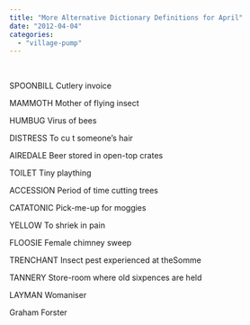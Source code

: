 ```yaml
---
title: "More Alternative Dictionary Definitions for April"
date: "2012-04-04"
categories: 
  - "village-pump"
---
```


 

SPOONBILL Cutlery invoice

MAMMOTH Mother of flying insect

HUMBUG Virus of bees

DISTRESS To cu t someone’s hair

AIREDALE Beer stored in open-top crates

TOILET Tiny plaything

ACCESSION Period of time cutting trees

CATATONIC Pick-me-up for moggies

YELLOW To shriek in pain

FLOOSIE Female chimney sweep

TRENCHANT Insect pest experienced at theSomme

TANNERY Store-room where old sixpences are held

LAYMAN Womaniser

Graham Forster
